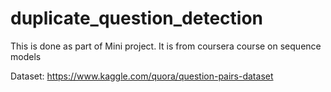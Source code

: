 # duplicate_question_detection

This is done as part of Mini project.
It is from coursera course on sequence models

Dataset: https://www.kaggle.com/quora/question-pairs-dataset
